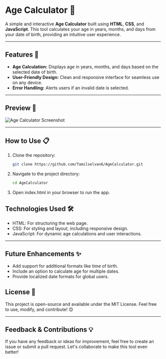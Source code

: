 # Age Calculator 📅  

A simple and interactive **Age Calculator** built using **HTML**, **CSS**, and **JavaScript**. This tool calculates your age in years, months, and days from your date of birth, providing an intuitive user experience.  

---

## Features 🚀  

- **Age Calculation:** Displays age in years, months, and days based on the selected date of birth.  
- **User-Friendly Design:** Clean and responsive interface for seamless use on any device.  
- **Error Handling:** Alerts users if an invalid date is selected.  

---

## Preview 👀  

![Age Calculator Screenshot](path/to/your/screenshot.png)  

---

## How to Use 📋  

1. Clone the repository:  
   ```bash
   git clone https://github.com/Tamilselvan6/AgeCalculator.git
   ```
2. Navigate to the project directory:
   ```bash
   cd AgeCalculator
   ```
3. Open index.html in your browser to run the app.

## Technologies Used 🛠️
- HTML: For structuring the web page.
- CSS: For styling and layout, including responsive design.
- JavaScript: For dynamic age calculations and user interactions.

---

## Future Enhancements ✨
- Add support for additional formats like time of birth.
- Include an option to calculate age for multiple dates.
- Provide localized date formats for global users.

## License 📜
This project is open-source and available under the MIT License. Feel free to use, modify, and contribute! 😊

---

## Feedback & Contributions 💡
If you have any feedback or ideas for improvement, feel free to create an issue or submit a pull request. Let's collaborate to make this tool even better!
